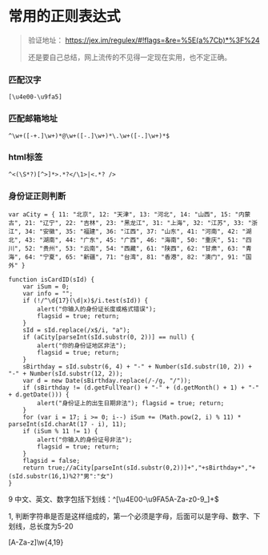 
# 常用的正则表达式
> 验证地址： https://jex.im/regulex/#!flags=&re=%5E(a%7Cb)*%3F%24
>
> 还是要自己总结，网上流传的不见得一定现在实用，也不定正确。

### 匹配汉字
```
[\u4e00-\u9fa5]
```
### 匹配邮箱地址
```
^\w+([-+.]\w+)*@\w+([-.]\w+)*\.\w+([-.]\w+)*$
```

### html标签

```
^<(\S*?)[^>]*>.*?</\1>|<.*? />
```

### 身份证正则判断
```
var aCity = { 11: "北京", 12: "天津", 13: "河北", 14: "山西", 15: "内蒙古", 21: "辽宁", 22: "吉林", 23: "黑龙江", 31: "上海", 32: "江苏", 33: "浙江", 34: "安徽", 35: "福建", 36: "江西", 37: "山东", 41: "河南", 42: "湖北", 43: "湖南", 44: "广东", 45: "广西", 46: "海南", 50: "重庆", 51: "四川", 52: "贵州", 53: "云南", 54: "西藏", 61: "陕西", 62: "甘肃", 63: "青海", 64: "宁夏", 65: "新疆", 71: "台湾", 81: "香港", 82: "澳门", 91: "国外" }

function isCardID(sId) {
    var iSum = 0;
    var info = "";
    if (!/^\d{17}(\d|x)$/i.test(sId)) { 
        alert("你输入的身份证长度或格式错误"); 
        flagsid = true; return; 
    }
    sId = sId.replace(/x$/i, "a");
    if (aCity[parseInt(sId.substr(0, 2))] == null) { 
        alert("你的身份证地区非法"); 
        flagsid = true; return; 
    }
    sBirthday = sId.substr(6, 4) + "-" + Number(sId.substr(10, 2)) + "-" + Number(sId.substr(12, 2));
    var d = new Date(sBirthday.replace(/-/g, "/"));
    if (sBirthday != (d.getFullYear() + "-" + (d.getMonth() + 1) + "-" + d.getDate())) { 
        alert("身份证上的出生日期非法"); flagsid = true; return; 
    }
    for (var i = 17; i >= 0; i--) iSum += (Math.pow(2, i) % 11) * parseInt(sId.charAt(17 - i), 11);
    if (iSum % 11 != 1) { 
        alert("你输入的身份证号非法"); 
        flagsid = true; return; 
    }
    flagsid = false;
    return true;//aCity[parseInt(sId.substr(0,2))]+","+sBirthday+","+(sId.substr(16,1)%2?"男":"女") 
}
```


9 中文、英文、数字包括下划线：^[\u4E00-\u9FA5A-Za-z0-9_]+$


1, 判断字符串是否是这样组成的，第一个必须是字母，后面可以是字母、数字、下划线，总长度为5-20

[A-Za-z]\w{4,19}


